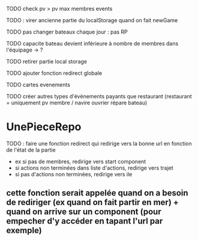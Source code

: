 TODO check pv > pv max membres events

TODO : virer ancienne partie du localStorage quand on fait newGame

TODO pas changer bateaux chaque jour : pas RP

TODO capacite bateau devient inférieure à nombre de membres dans l'équipage -> ?

TODO retirer partie local storage

TODO ajouter fonction redirect globale

TODO cartes evenements

TODO créer autres types d'évènements payants que restaurant (restaurant = uniquement pv membre / navire ouvrier répare bateau)

# UnePieceRepo
TODO : faire une fonction redirect qui redirige vers la bonne url en fonction de l'état de la partie 
- ex si pas de membres, redirige vers start component
- si actions non terminées dans liste d'actions, redirige vers trajet
- si pas d'actions non terminées, redirige vers ile
## cette fonction serait appelée quand on a besoin de rediriger (ex quand on fait partir en mer) + quand on arrive sur un component (pour empecher d'y accéder en tapant l'url par exemple)